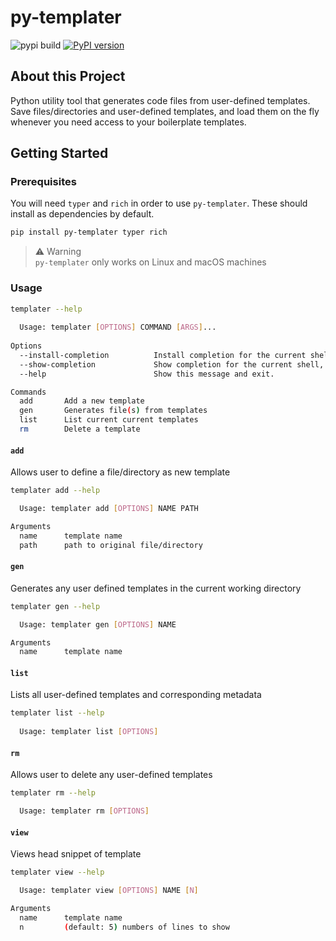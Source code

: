 # py-templater

![pypi build](https://img.shields.io/github/workflow/status/h3x4g0ns/py-templater/pypi-build)
[![PyPI version](https://badge.fury.io/py/py-templater.svg)](https://badge.fury.io/py/py-templater)

## About this Project

Python utility tool that generates code files from user-defined templates. Save files/directories and user-defined templates, and load them on the fly whenever you need access to your boilerplate templates.

## Getting Started

### Prerequisites

You will need `typer` and `rich` in order to use `py-templater`. These should install as dependencies by default.

```sh
pip install py-templater typer rich
```

> ⚠️ Warning<br>
> `py-templater` only works on Linux and macOS machines

### Usage

```sh
templater --help
                                                                                                                   
  Usage: templater [OPTIONS] COMMAND [ARGS]...                                                                      
                                                                                                                   
Options
  --install-completion          Install completion for the current shell.                                        
  --show-completion             Show completion for the current shell, to copy it or customize the installation.
  --help                        Show this message and exit.

Commands
  add       Add a new template
  gen       Generates file(s) from templates
  list      List current current templates
  rm        Delete a template
```

#### `add`

Allows user to define a file/directory as new template

```sh
templater add --help

  Usage: templater add [OPTIONS] NAME PATH

Arguments
  name      template name
  path      path to original file/directory
```

#### `gen`

Generates any user defined templates in the current working directory

```sh
templater gen --help

  Usage: templater gen [OPTIONS] NAME

Arguments
  name      template name
```

#### `list`

Lists all user-defined templates and corresponding metadata

```sh
templater list --help
  
  Usage: templater list [OPTIONS]
```

#### `rm`

Allows user to delete any user-defined templates

```sh
templater rm --help

  Usage: templater rm [OPTIONS]
```

#### `view`

Views head snippet of template

```sh
templater view --help

  Usage: templater view [OPTIONS] NAME [N]

Arguments
  name      template name
  n         (default: 5) numbers of lines to show
